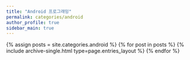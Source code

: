 ```yaml
---
title: "Android 프로그래밍"
permalink: categories/android
author_profile: true
sidebar_main: true
---
```


{% assign posts = site.categories.android %}
{% for post in posts %} {% include archive-single.html type=page.entries_layout %} {% endfor %}